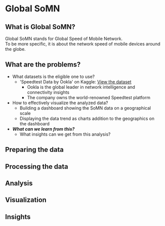 # Global SoMN

## What is Global SoMN?
Global SoMN stands for Global Speed of Mobile Network.</br>
To be more specific, it is about the network speed of mobile devices around the globe.

## What are the problems?
* What datasets is the eligible one to use?
  - 'Speedtest Data by Ookla' on Kaggle: [View the dataset](https://www.kaggle.com/datasets/dimitrisangelide/speedtest-data-by-ookla?select=mobile_year_2021_quarter_04.csv)
    - Ookla is the global leader in network intelligence and connectivity insights
    - The company owns the world-renowned Speedtest platform
* How to effectively visualize the analyzed data? 
  - Building a dashboard showing the SoMN data on a geographical scale
  - Displaying the data trend as charts addition to the geographics on the dashboard
* ***What can we learn from this?***
  - What insights can we get from this analysis?

## Preparing the data

## Processing the data

## Analysis

## Visualization

## Insights
